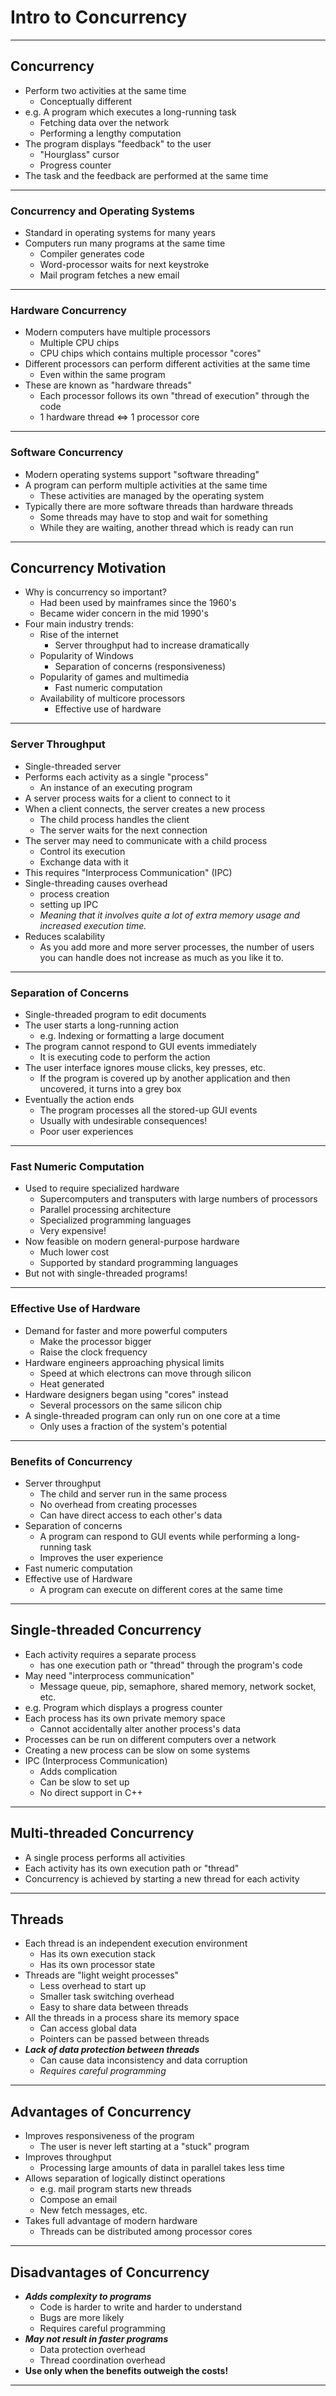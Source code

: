 # Intro to Concurrency

---

## Concurrency

- Perform two activities at the same time
  - Conceptually different
- e.g. A program which executes a long-running task
  - Fetching data over the network
  - Performing a lengthy computation
- The program displays "feedback" to the user
  - "Hourglass" cursor
  - Progress counter
- The task and the feedback are performed at the same time

---

### Concurrency and Operating Systems

- Standard in operating systems for many years
- Computers run many programs at the same time
  - Compiler generates code
  - Word-processor waits for next keystroke
  - Mail program fetches a new email

---

### Hardware Concurrency

- Modern computers have multiple processors
  - Multiple CPU chips
  - CPU chips which contains multiple processor "cores"
- Different processors can perform different activities at the same time
  - Even within the same program
- These are known as "hardware threads"
  - Each processor follows its own "thread of execution" through the code
  - 1 hardware thread <=> 1 processor core

---

### Software Concurrency

- Modern operating systems support "software threading"
- A program can perform multiple activities at the same time
  - These activities are managed by the operating system
- Typically there are more software threads than hardware threads
  - Some threads may have to stop and wait for something
  - While they are waiting, another thread which is ready can run

---

## Concurrency Motivation

- Why is concurrency so important?
  - Had been used by mainframes since the 1960's
  - Became wider concern in the mid 1990's
- Four main industry trends:
  - Rise of the internet
    - Server throughput had to increase dramatically
  - Popularity of Windows
    - Separation of concerns (responsiveness)
  - Popularity of games and multimedia
    - Fast numeric computation
  - Availability of multicore processors
    - Effective use of hardware

---

### Server Throughput

- Single-threaded server
- Performs each activity as a single "process"
  - An instance of an executing program
- A server process waits for a client to connect to it
- When a client connects, the server creates a new process
  - The child process handles the client
  - The server waits for the next connection
- The server may need to communicate with a child process
  - Control its execution
  - Exchange data with it
- This requires "Interprocess Communication" (IPC)
- Single-threading causes overhead
  - process creation
  - setting up IPC
  - _Meaning that it involves quite a lot of extra memory usage and increased execution time._
- Reduces scalability
  - As you add more and more server processes, the number of users you can handle does not increase as much as you like it to.

---

### Separation of Concerns

- Single-threaded program to edit documents
- The user starts a long-running action
  - e.g. Indexing or formatting a large document
- The program cannot respond to GUI events immediately
  - It is executing code to perform the action
- The user interface ignores mouse clicks, key presses, etc.
  - If the program is covered up by another application and then uncovered, it turns into a grey box
- Eventually the action ends
  - The program processes all the stored-up GUI events
  - Usually with undesirable consequences!
  - Poor user experiences

---

### Fast Numeric Computation

- Used to require specialized hardware
  - Supercomputers and transputers with large numbers of processors
  - Parallel processing architecture
  - Specialized programming languages
  - Very expensive!
- Now feasible on modern general-purpose hardware
  - Much lower cost
  - Supported by standard programming languages
- But not with single-threaded programs!

---

### Effective Use of Hardware

- Demand for faster and more powerful computers
  - Make the processor bigger
  - Raise the clock frequency
- Hardware engineers approaching physical limits
  - Speed at which electrons can move through silicon
  - Heat generated
- Hardware designers began using "cores" instead
  - Several processors on the same silicon chip
- A single-threaded program can only run on one core at a time
  - Only uses a fraction of the system's potential

---

### Benefits of Concurrency

- Server throughput
  - The child and server run in the same process
  - No overhead from creating processes
  - Can have direct access to each other's data
- Separation of concerns
  - A program can respond to GUI events while performing a long-running task
  - Improves the user experience
- Fast numeric computation
- Effective use of Hardware
  - A program can execute on different cores at the same time

---

## Single-threaded Concurrency

- Each activity requires a separate process
  - has one execution path or "thread" through the program's code
- May need "interprocess communication"
  - Message queue, pip, semaphore, shared memory, network socket, etc.
- e.g. Program which displays a progress counter
- Each process has its own private memory space
  - Cannot accidentally alter another process's data
- Processes can be run on different computers over a network
- Creating a new process can be slow on some systems
- IPC (Interprocess Communication)
  - Adds complication
  - Can be slow to set up
  - No direct support in C++

---

## Multi-threaded Concurrency

- A single process performs all activities
- Each activity has its own execution path or "thread"
- Concurrency is achieved by starting a new thread for each activity

---

## Threads

- Each thread is an independent execution environment
  - Has its own execution stack
  - Has its own processor state
- Threads are "light weight processes"
  - Less overhead to start up
  - Smaller task switching overhead
  - Easy to share data between threads
- All the threads in a process share its memory space
  - Can access global data
  - Pointers can be passed between threads
- _**Lack of data protection between threads**_
  - Can cause data inconsistency and data corruption
  - _Requires careful programming_

---

## Advantages of Concurrency

- Improves responsiveness of the program
  - The user is never left starting at a "stuck" program
- Improves throughput
  - Processing large amounts of data in parallel takes less time
- Allows separation of logically distinct operations
  - e.g. mail program starts new threads
  - Compose an email
  - New fetch messages, etc.
- Takes full advantage of modern hardware
  - Threads can be distributed among processor cores

---

## Disadvantages of Concurrency

- _**Adds complexity to programs**_
  - Code is harder to write and harder to understand
  - Bugs are more likely
  - Requires careful programming
- _**May not result in faster programs**_
  - Data protection overhead
  - Thread coordination overhead
- **Use only when the benefits outweigh the costs!**

---